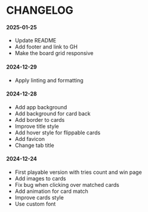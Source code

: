 # CHANGELOG

#### 2025-01-25

* Update README
* Add footer and link to GH
* Make the board grid responsive


#### 2024-12-29

- Apply linting and formatting


#### 2024-12-28

- Add app background
- Add background for card back
- Add border to cards
- Improve title style
- Add hover style for flippable cards
- Add favicon
- Change tab title


#### 2024-12-24

- First playable version with tries count and win page
- Add images to cards
- Fix bug when clicking over matched cards
- Add animation for card match
- Improve cards style
- Use custom font
